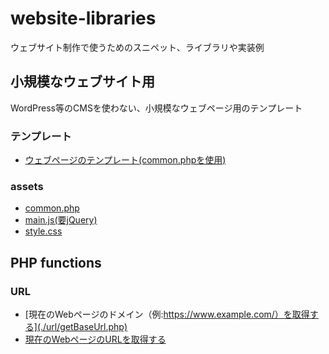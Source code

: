 # website-libraries
ウェブサイト制作で使うためのスニペット、ライブラリや実装例

## 小規模なウェブサイト用

WordPress等のCMSを使わない、小規模なウェブページ用のテンプレート

### テンプレート

- [ウェブページのテンプレート(common.phpを使用)](./templates/normal.php)

### assets

- [common.php](./templates/assets/php/common.php)
- [main.js(要jQuery)](./templates/assets/js/main.js)
- [style.css](./templates/assets/css/style.js)

## PHP functions

### URL

- [現在のWebページのドメイン（例:https://www.example.com/）を取得する](./url/getBaseUrl.php)
- [現在のWebページのURLを取得する](./url/getCurrentUrl.php)